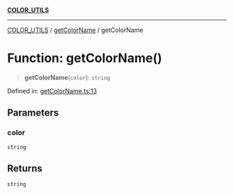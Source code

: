 [**COLOR_UTILS**](../../README.md)

***

[COLOR_UTILS](../../README.md) / [getColorName](../README.md) / getColorName

# Function: getColorName()

> **getColorName**(`color`): `string`

Defined in: [getColorName.ts:13](https://github.com/dailker/everyutil/blob/26e2bb73429918cf0d08899e9efd90b82a42c92e/src/color/getColorName.ts#L13)

## Parameters

### color

`string`

## Returns

`string`
